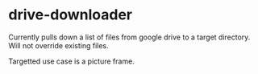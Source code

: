 # drive-downloader

Currently pulls down a list of files from google drive to a target directory.  Will not override existing files.  

Targetted use case is a picture frame.
